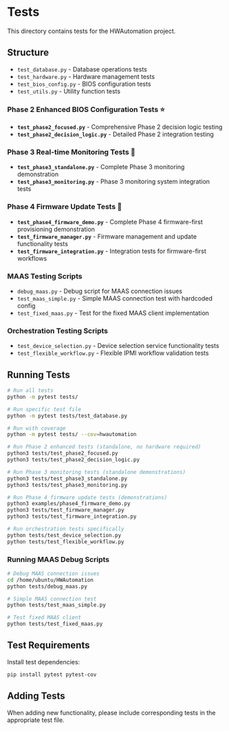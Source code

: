 # Tests

This directory contains tests for the HWAutomation project.

## Structure

- `test_database.py` - Database operations tests
- `test_hardware.py` - Hardware management tests  
- `test_bios_config.py` - BIOS configuration tests
- `test_utils.py` - Utility function tests

### Phase 2 Enhanced BIOS Configuration Tests ⭐

- **`test_phase2_focused.py`** - Comprehensive Phase 2 decision logic testing
- **`test_phase2_decision_logic.py`** - Detailed Phase 2 integration testing

### Phase 3 Real-time Monitoring Tests 🚀

- **`test_phase3_standalone.py`** - Complete Phase 3 monitoring demonstration
- **`test_phase3_monitoring.py`** - Phase 3 monitoring system integration tests

### Phase 4 Firmware Update Tests 🔧

- **`test_phase4_firmware_demo.py`** - Complete Phase 4 firmware-first provisioning demonstration
- **`test_firmware_manager.py`** - Firmware management and update functionality tests
- **`test_firmware_integration.py`** - Integration tests for firmware-first workflows

### MAAS Testing Scripts

- `debug_maas.py` - Debug script for MAAS connection issues
- `test_maas_simple.py` - Simple MAAS connection test with hardcoded config
- `test_fixed_maas.py` - Test for the fixed MAAS client implementation

### Orchestration Testing Scripts

- `test_device_selection.py` - Device selection service functionality tests
- `test_flexible_workflow.py` - Flexible IPMI workflow validation tests

## Running Tests

```bash
# Run all tests
python -m pytest tests/

# Run specific test file
python -m pytest tests/test_database.py

# Run with coverage
python -m pytest tests/ --cov=hwautomation

# Run Phase 2 enhanced tests (standalone, no hardware required)
python3 tests/test_phase2_focused.py
python3 tests/test_phase2_decision_logic.py

# Run Phase 3 monitoring tests (standalone demonstrations)
python3 tests/test_phase3_standalone.py
python3 tests/test_phase3_monitoring.py

# Run Phase 4 firmware update tests (demonstrations)
python3 examples/phase4_firmware_demo.py
python3 tests/test_firmware_manager.py
python3 tests/test_firmware_integration.py

# Run orchestration tests specifically
python tests/test_device_selection.py
python tests/test_flexible_workflow.py
```

### Running MAAS Debug Scripts

```bash
# Debug MAAS connection issues
cd /home/ubuntu/HWAutomation
python tests/debug_maas.py

# Simple MAAS connection test
python tests/test_maas_simple.py

# Test fixed MAAS client
python tests/test_fixed_maas.py
```

## Test Requirements

Install test dependencies:

```bash
pip install pytest pytest-cov
```

## Adding Tests

When adding new functionality, please include corresponding tests in the appropriate test file.
